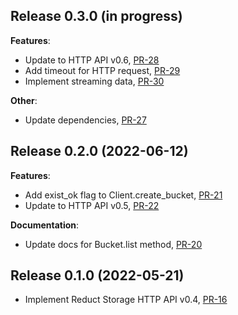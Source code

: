 ## Release 0.3.0 (in progress)

**Features**:

* Update to HTTP API v0.6, [PR-28](https://github.com/reduct-storage/reduct-py/pull/28)
* Add timeout for HTTP request, [PR-29](https://github.com/reduct-storage/reduct-py/pull/29)
* Implement streaming data, [PR-30](https://github.com/reduct-storage/reduct-py/pull/30)

**Other**:

* Update dependencies, [PR-27](https://github.com/reduct-storage/reduct-py/pull/27)

## Release 0.2.0 (2022-06-12)

**Features**:

* Add exist_ok flag to Client.create_bucket, [PR-21](https://github.com/reduct-storage/reduct-py/pull/21)
* Update to HTTP API v0.5, [PR-22](https://github.com/reduct-storage/reduct-py/pull/22)

**Documentation**:

* Update docs for Bucket.list method, [PR-20](https://github.com/reduct-storage/reduct-py/pull/20)

## Release 0.1.0 (2022-05-21)

* Implement Reduct Storage HTTP API v0.4, [PR-16](https://github.com/reduct-storage/reduct-py/pull/16)
